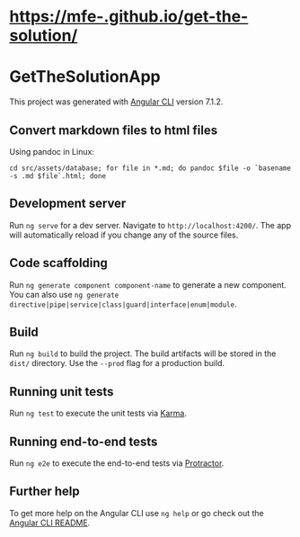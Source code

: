 # [https://mfe-.github.io/get-the-solution/](https://mfe-.github.io/get-the-solution/)

# GetTheSolutionApp

This project was generated with [Angular CLI](https://github.com/angular/angular-cli) version 7.1.2.

## Convert markdown files to html files
Using pandoc in Linux: 

	cd src/assets/database; for file in *.md; do pandoc $file -o `basename -s .md $file`.html; done

## Development server

Run `ng serve` for a dev server. Navigate to `http://localhost:4200/`. The app will automatically reload if you change any of the source files.

## Code scaffolding

Run `ng generate component component-name` to generate a new component. You can also use `ng generate directive|pipe|service|class|guard|interface|enum|module`.

## Build

Run `ng build` to build the project. The build artifacts will be stored in the `dist/` directory. Use the `--prod` flag for a production build.

## Running unit tests

Run `ng test` to execute the unit tests via [Karma](https://karma-runner.github.io).

## Running end-to-end tests

Run `ng e2e` to execute the end-to-end tests via [Protractor](http://www.protractortest.org/).

## Further help

To get more help on the Angular CLI use `ng help` or go check out the [Angular CLI README](https://github.com/angular/angular-cli/blob/master/README.md).
